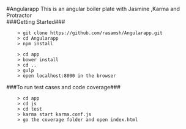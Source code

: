 #Angularapp
This is an angular boiler plate with Jasmine ,Karma and Protractor  
###Getting Started###

```
	> git clone https://github.com/rasamsh/Angularapp.git
  	> cd Angularapp
	> npm install

```
```
	> cd app
  	> bower install
  	> cd ..
	> gulp
  	> open localhost:8000 in the browser

```
###To run test cases and code coverage###

```
	> cd app
  	> cd js
  	> cd test
	> karma start karma.conf.js
  	> go the coverage folder and open index.html

```
